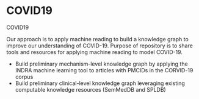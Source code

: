 # COVID19
COVID19

Our approach is to apply machine reading to build a knowledge graph to improve our understanding of COVID-19. Purpose of repository is to share tools and resources for applying machine reading to model COVID-19.

* Build preliminary mechanism-level knowledge graph by applying the INDRA machine learning tool to articles with PMCIDs in the CORVID-19 corpus 
* Build preliminary clinical-level knowledge graph leveraging existing computable knowledge resources (SemMedDB and SPLDB)

